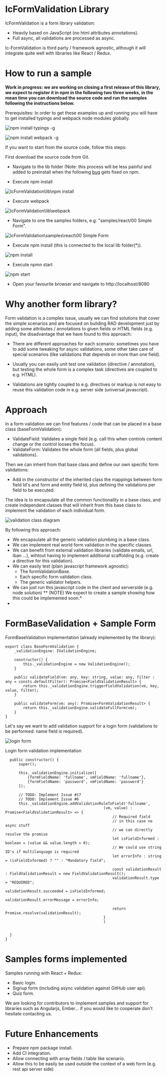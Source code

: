 # lcFormValidation Library #


lcFormValidation is a form library validation:

* Heavily based on JavaScript (no html attributes annotations).
* Full async, all validations are processed as async.

lc-FormValidation is third party / framework agnostic, although it will integrate quite well with libraries like React / Redux.

# How to run a sample #

**Work in progress: we are working on closing a first release of this library, we expect to register it in npm in the following two three weeks, in the mean time you can download the source code and run the samples following the instructions below.**


Prerequisites: In order to get these examples up and running you will have to get installed typings and webpack node modules globally. 

![npm install typings -g](./ReadmeResources/3564429451-TypingsGlobal.png "npm install typings -g")

![npm install webpack -g](./ReadmeResources/2715795082-WebpackGlobal.png "npm install webpack -g")


If you want to start from the source code, follow this steps:

First download the source code from Git.

* Navigate to the lib folder (Note: this process will be less painful and added to preinstall when the following [bug](https://github.com/npm/npm/issues/10379) gets fixed on npm.

* Execute npm install

![lcFormValidation\lib\npm install](./ReadmeResources/libinstall.png "lcFormValidation\lib\npm install")

* Execute webpack

![lcFormValidation\lib\webpack](./ReadmeResources/libwebpack.png "lcFormValidation\lib\webpack")

* Navigate to one the samples folders, e.g. "samples/react/00 Simple Form".

![lcFormValidation\samples\react\00 Simple Form](./ReadmeResources/4033361775-samplepath.png "lcFormValidation\samples\react\00 Simple Form")

* Execute npm install (this is connected to the local lib folder(*)).

![npm install](./ReadmeResources/1382845270-npminstallsimpleformpng.png "npm install")


* Execute npmn start

![npm start](./ReadmeResources/135386995-npmstart.png "npm start")


* Open your favourite browser and navigate to http://localhost/8080



# Why another form library? #

Form validation is a complex issue, usually we can find solutions that cover the simple scenarios and are focused on building RAD development just by adding some attributes / annotations to given fields or HTML fields (e.g. input), the disadvantage that we have found to this approach:

* There are different approaches for each scenario: sometimes you have to add some tweaking for async validations, some other take care of special scenarios (like validations that depends on more than one field).

* Usually you can easily unit test one validation (directive / annotation), but testing the whole form is a complex task (directives are coupled to e.g. HTML).

* Validations are tightly coupled to e.g. directives or markup is not easy to reuse this validation code in e.g. server side (universal javascript).

# Approach #

In a form validation we can find features / code that can be placed in a base class (baseFormValidation):

* ValidateField: Validates a single field (e.g. call this when controls content change or the control looses the focus).
* ValidateForm: Validates the whole form (all fields, plus global validations).


Then we can inherit from that base class and define our own specific form validations:

* Add in the constructor of the inherited class the mappings between form field Id's and form and entity field Id, plus defining the validations per field to be executed. 

The idea is to encapsulate all the common functionality in a base class, and create independent classes that will inherit from this base class to implement the validation of each individual form.

![validation class diagram](./ReadmeResources/validation.png "validation class diagram")

By following this approach:

* We encapsulate all the generic validation plumbing in a base class.
* We can implement real world form validation in the specific classes.
* We can benefit from external validation libraries (validate emails, url, iban ...), wihtout having to implement additional scaffolding (e.g. create a directive for this validation).
* We can easily test (plain javascript framework agnostic):
    * The formValidationBase.
    * Each specific form validation class.
    * The generic validator helpers.
* We can just run this javascript code in the client and serverside (e.g. node solution) ** (NOTE) We expect to create a sample showing how this could be implemented soon.*
*
# FormBaseValidation + Sample Form #

FormBaseValidation implementation (already implemented by the library):


```
export class BaseFormValidation {
    _validationEngine: IValidationEngine;

    constructor() {
        this._validationEngine = new ValidationEngine();
    }

    public validateField(vm: any, key: string, value: any, filter : any = consts.defaultFilter): Promise<FieldValidationResult> {
        return this._validationEngine.triggerFieldValidation(vm, key, value, filter);
    }

    public validateForm(vm: any): Promise<FormValidationResult> {
        return this._validationEngine.validateFullForm(vm);
    }
}
```

Let's say we want to add validation support for a login form (validations to be performed: name field is required).

![login form](./ReadmeResources/loginForm.png "login form")

Login form validation implementation


```
  public constructor() {
      super();

      this._validationEngine.initialize([
          {formFieldName: 'fullname', vmFieldName: 'fullname'},
          {formFieldName: 'password', vmFieldName: 'password'}
      ]);

      // TODO: Implement Issue #17
      // TODO: Implement Issue #6
      this._validationEngine.addValidationRuleToField('fullname',
                                            (vm, value) : Promise<FieldValidationResult> => {
                                                // Required field
                                                // in this case no async stuff
                                                // we can directly resolve the promise
                                                let isFieldInformed : boolean = (value && value.length > 0);
                                                // We could use string ID's if multilanguage is required
                                                let errorInfo : string = (isFieldInformed) ? "" : "Mandatory field";

                                                const validationResult : FieldValidationResult = new FieldValidationResult();
                                                validationResult.type = "REQUIRED";
                                                validationResult.succeeded = isFieldInformed;
                                                validationResult.errorMessage = errorInfo;

                                                return Promise.resolve(validationResult);
                                            }
                                            )


  }
}

```


# Samples forms implemented #

Samples running with React + Redux:
* Basic login.
* Signup form (including async validation against GitHub user api).
* Quiz form.

We are looking for contributors to implement samples and support for libraries such as Angularjs, Ember... if you would like to cooperate don't hesitate contacting us.

# Future Enhancements #

* Prepare npm package install.
* Add CI integration.
* Allow connecting with array fields / table like scenario.
* Allow this to be easily be used outside the context of a web form (e.g. rest api server side)
